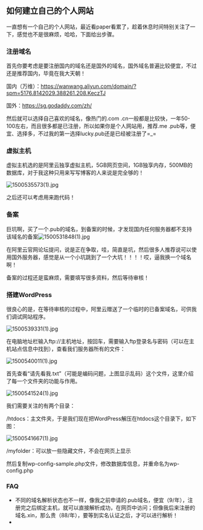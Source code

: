 ## 如何建立自己的个人网站

一直想有一个自己的个人网站，最近看paper看累了，趁着休息时间特别关注了一下，感觉也不是很麻烦，哈哈，下面给出步骤。

### 注册域名

首先你要考虑是要注册国内的域名还是国外的域名，国外域名普遍比较便宜，不过还是推荐国内，毕竟在我大天朝！

国内（万维）：https://wanwang.aliyun.com/domain/?spm=5176.8142029.388261.208.KeczTJ

国外：https://sg.godaddy.com/zh/

然后就可以选择自己喜欢的域名，像热门的.com .cn一般都是比较快，一年50-100左右，而且很多都是已注册，所以如果你是个人网站用，推荐.me .pub等，便宜、选择多，不过我的第一选择lucky.pub还是已经被注册了=_=

### 虚拟主机

虚拟主机选的是阿里云独享虚拟主机，5GB网页空间，1GB独享内存，500MB的数据库，对于我这种只用来写写博客的人来说是完全够的！

![1500535573(1).jpg](https://github.com/ChaoZeyi/myWebsite/blob/master/pics/1500535573(1).jpg?raw=true)

之后还可以考虑用来跑代码！

### 备案

巨坑啊，买了一个.pub的域名，到备案的时候，才发现国内任何服务器都不支持该域名的备案![1500531848(1).jpg](https://github.com/ChaoZeyi/myWebsite/blob/master/pics/1500531848(1).jpg?raw=true)

在阿里云官网论坛提问，说是正在争取，哇，简直是坑，然后很多人推荐说可以使用国外服务器，感觉是从一个小坑跳到了一个大坑！！！！哎，逼我换一个域名啊！

备案的过程还是蛮麻烦，需要填写很多资料，然后等待审核！

### 搭建WordPress

很良心的是，在等待审核的过程中，阿里云赠送了一个临时的已备案域名，可供我们调试网站程序。

![1500539331(1).jpg](https://github.com/ChaoZeyi/myWebsite/blob/master/pics/1500539331(1).jpg?raw=true)

在电脑地址栏输入ftp://主机地址，按回车，需要输入ftp登录名与密码（可以在主机站点信息中找到），查看我们服务器所有的文件：

![1500540011(1).jpg](https://github.com/ChaoZeyi/myWebsite/blob/master/pics/1500540011(1).jpg?raw=true)

首先查看“请先看我.txt”（可能是编码问题，上图显示乱码）这个文件，这里介绍了每一个文件夹的功能与作用。

![1500541524(1).jpg](https://github.com/ChaoZeyi/myWebsite/blob/master/pics/1500541524(1).jpg?raw=true)

我们需要关注的有两个目录：

/htdocs：主文件夹，于是我们现在把WordPress解压在htdocs这个目录下，如下图：

![1500541667(1).jpg](https://github.com/ChaoZeyi/myWebsite/blob/master/pics/1500541667(1).jpg?raw=true)

/myfolder：可以放一些隐藏文件，不会在网页上显示

然后复制wp-config-sample.php文件，修改数据库信息，并重命名为wp-config.php



### FAQ

- 不同的域名解析状态也不一样，像我之前申请的.pub域名，便宜（9/年），注册完之后绑定主机，就可以直接解析成功，在网页中访问；但像我后来注册的域名.xin，那么贵（88/年），要等到实名认证之后，才可以进行解析！
- ​


